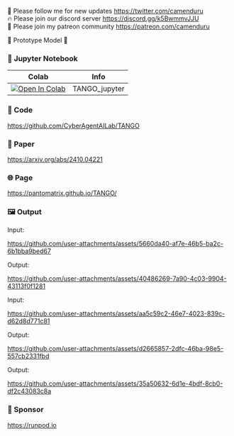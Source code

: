 🐣 Please follow me for new updates https://twitter.com/camenduru <br />
🔥 Please join our discord server https://discord.gg/k5BwmmvJJU <br />
🥳 Please join my patreon community https://patreon.com/camenduru <br />

🚦 Prototype  Model 🚦

### 🍊 Jupyter Notebook

| Colab | Info
| --- | --- |
[![Open In Colab](https://colab.research.google.com/assets/colab-badge.svg)](https://colab.research.google.com/github/camenduru/TANGO-jupyter/blob/main/TANGO_jupyter.ipynb) | TANGO_jupyter

### 🧬 Code
https://github.com/CyberAgentAILab/TANGO

### 📄 Paper
https://arxiv.org/abs/2410.04221

### 🌐 Page
https://pantomatrix.github.io/TANGO/

### 🖼 Output

Input:

https://github.com/user-attachments/assets/5660da40-af7e-46b5-ba2c-6b1bba9bed67

Output:

https://github.com/user-attachments/assets/40486269-7a90-4c03-9904-43113f0f1281

Input:

https://github.com/user-attachments/assets/aa5c59c2-46e7-4023-839c-d62d8d771c81

Output:

https://github.com/user-attachments/assets/d2665857-2dfc-46ba-98e5-557cb2331fbd

Output:

https://github.com/user-attachments/assets/35a50632-6d1e-4bdf-8cb0-df2c43083c8a

### 🏢 Sponsor
https://runpod.io
